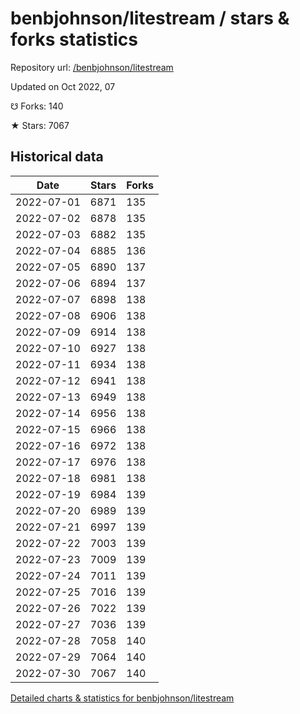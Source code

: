 # benbjohnson/litestream / stars & forks statistics

Repository url: [/benbjohnson/litestream](https://github.com/benbjohnson/litestream)

Updated on Oct 2022, 07

☋ Forks: 140

★ Stars: 7067

## Historical data
| Date | Stars | Forks |
|------|-------|-------|
| 2022-07-01 | 6871 | 135 | 
| 2022-07-02 | 6878 | 135 | 
| 2022-07-03 | 6882 | 135 | 
| 2022-07-04 | 6885 | 136 | 
| 2022-07-05 | 6890 | 137 | 
| 2022-07-06 | 6894 | 137 | 
| 2022-07-07 | 6898 | 138 | 
| 2022-07-08 | 6906 | 138 | 
| 2022-07-09 | 6914 | 138 | 
| 2022-07-10 | 6927 | 138 | 
| 2022-07-11 | 6934 | 138 | 
| 2022-07-12 | 6941 | 138 | 
| 2022-07-13 | 6949 | 138 | 
| 2022-07-14 | 6956 | 138 | 
| 2022-07-15 | 6966 | 138 | 
| 2022-07-16 | 6972 | 138 | 
| 2022-07-17 | 6976 | 138 | 
| 2022-07-18 | 6981 | 138 | 
| 2022-07-19 | 6984 | 139 | 
| 2022-07-20 | 6989 | 139 | 
| 2022-07-21 | 6997 | 139 | 
| 2022-07-22 | 7003 | 139 | 
| 2022-07-23 | 7009 | 139 | 
| 2022-07-24 | 7011 | 139 | 
| 2022-07-25 | 7016 | 139 | 
| 2022-07-26 | 7022 | 139 | 
| 2022-07-27 | 7036 | 139 | 
| 2022-07-28 | 7058 | 140 | 
| 2022-07-29 | 7064 | 140 | 
| 2022-07-30 | 7067 | 140 | 


[Detailed charts & statistics for benbjohnson/litestream](https://reviewgithub.com/rep/benbjohnson/litestream)
